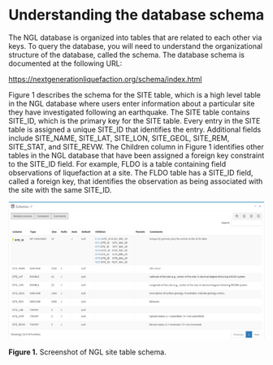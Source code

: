 # Understanding the database schema

The NGL database is organized into tables that are related to each other via keys. To query the database, 
you will need to understand the organizational structure of the database, called the schema. The database 
schema is documented at the following URL:

<https://nextgenerationliquefaction.org/schema/index.html>

Figure 1 describes the schema for the SITE table, which is a high level table in the NGL database where 
users enter information about a particular site they have investigated following an earthquake. The SITE 
table contains SITE_ID, which is the primary key for the SITE table. Every entry in the SITE table is assigned 
a unique SITE_ID that identifies the entry. Additional fields include SITE_NAME, SITE_LAT, SITE_LON, SITE_GEOL, 
SITE_REM, SITE_STAT, and SITE_REVW.  The Children column in Figure 1 identifies other tables in the NGL 
database that have been assigned a foreign key constraint to the SITE_ID field. For example, FLDO is a table 
containing field observations of liquefaction at a site. The FLDO table has a SITE_ID field, called a foreign 
key, that identifies the observation as being associated with the site with the same SITE_ID.

![screenshot of NGL site table schema](images/SiteSchema.png)
  
  **Figure 1.** Screenshot of NGL site table schema.
